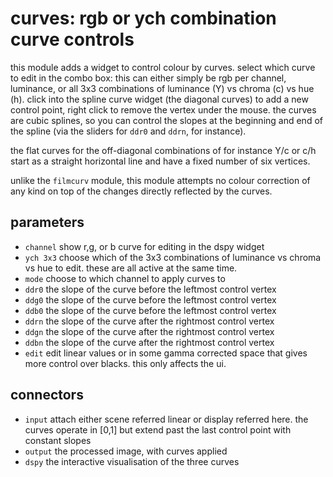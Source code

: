 # curves: rgb or ych combination curve controls

this module adds a widget to control colour by curves.
select which curve to edit in the combo box: this can either simply be rgb per channel, luminance,
or all 3x3 combinations of luminance (Y) vs chroma (c) vs hue (h).
click into the spline curve widget (the diagonal curves) to add a new control point, right click to remove the
vertex under the mouse. the curves are cubic splines, so you can control the
slopes at the beginning and end of the spline (via the sliders for `ddr0` and
`ddrn`, for instance).

the flat curves for the off-diagonal combinations of for instance Y/c or c/h start as a straight
horizontal line and have a fixed number of six vertices.

unlike the `filmcurv` module, this module attempts no colour correction of
any kind on top of the changes directly reflected by the curves.

## parameters

* `channel` show r,g, or b curve for editing in the dspy widget
* `ych 3x3` choose which of the 3x3 combinations of luminance vs chroma vs hue to edit. these are all active at the same time.
* `mode` choose to which channel to apply curves to
* `ddr0` the slope of the curve before the leftmost control vertex
* `ddg0` the slope of the curve before the leftmost control vertex
* `ddb0` the slope of the curve before the leftmost control vertex
* `ddrn` the slope of the curve after the rightmost control vertex
* `ddgn` the slope of the curve after the rightmost control vertex
* `ddbn` the slope of the curve after the rightmost control vertex
* `edit` edit linear values or in some gamma corrected space that gives more control over blacks. this only affects the ui.

## connectors

* `input` attach either scene referred linear or display referred here. the curves operate in [0,1] but extend past the last control point with constant slopes
* `output` the processed image, with curves applied
* `dspy` the interactive visualisation of the three curves

